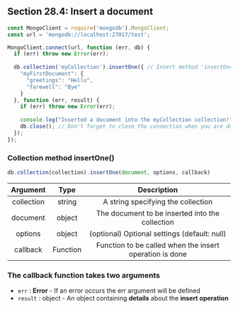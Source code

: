 ## Section 28.4: Insert a document

```js
const MongoClient = require('mongodb').MongoClient;
const url = 'mongodb://localhost:27017/test';

MongoClient.connect(url, function (err, db) {
  if (err) throw new Error(err);
  
  db.collection('myCollection').insertOne({ // Insert method 'insertOne'
    "myFirstDocument": {
      "greetings": "Hellu",
      "farewell": "Bye"
    }
  }, function (err, result) {
    if (err) throw new Error(err);
   
    console.log("Inserted a document into the myCollection collection!");
    db.close(); // Don't forget to close the connection when you are done
  });
});
```

### Collection method insertOne()

```js
db.collection(collection).insertOne(document, options, callback)
```

| Argument | Type | Description |
|:--------:|:----:|:-----------:|
| collection | string | A string specifying the collection |
| document | object | The document to be inserted into the collection |
| options | object | (optional) Optional settings (default: null) |
| callback | Function | Function to be called when the insert operation is done |
 

### The callback function takes two arguments

- `err` : **Error** - If an error occurs the err argument will be defined
- `result` : object - An object containing **details** about the **insert operation**